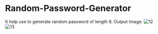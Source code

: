 # Random-Password-Generator
It help use to generate random password of length 8.
Output Image:
![12](https://user-images.githubusercontent.com/85821777/185734963-5b40d6dd-09ff-4f9d-a00d-e6d6df75d364.JPG)
![13](https://user-images.githubusercontent.com/85821777/185735041-03c53758-0923-45c6-990e-ae2ec02717cc.JPG)
